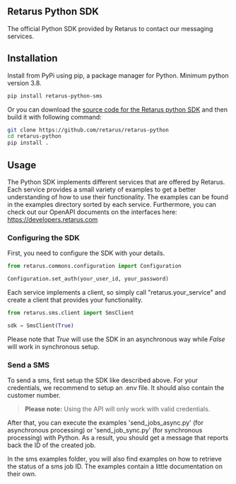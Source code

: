 ## Retarus Python SDK
The official Python SDK provided by Retarus to contact our messaging services.

## Installation
Install from PyPi using pip, a package manager for Python. Minimum python version 3.8.

```bash
pip install retarus-python-sms
```

Or you can download the [source code for the Retarus python SDK](https://github.com/retarus/retarus-python) and then build it with following command:
```bash
git clone https://github.com/retarus/retarus-python
cd retarus-python
pip install .
```

## Usage
The Python SDK implements different services that are offered by Retarus. Each service provides a small variety of examples to get a better understanding of how to use their functionality. The examples can be found in the examples directory sorted by each service. Furthermore, you can check out our OpenAPI documents on the interfaces here: https://developers.retarus.com

### Configuring the SDK
First, you need to configure the SDK with your details.
```python
from retarus.commons.configuration import Configuration

Configuration.set_auth(your_user_id, your_password)
```
Each service implements a client, so simply call "retarus.your_service" and create a client that provides your functionality.

```python
from retarus.sms.client import SmsClient

sdk = SmsClient(True)
```
Please note that *True* will use the SDK in an asynchronous way while *False* will work in synchronous setup.

### Send a SMS
To send a sms, first setup the SDK like described above. For your credentials, we recommend to setup an .env file. It should also contain the customer number. 
> **Please note:** Using the API will only work with valid credentials.

After that, you can execute the examples 'send_jobs_async.py' (for asynchronous processing) or 'send_job_sync.py' (for synchronous processing) with Python. As a result, you should get a message that reports back the ID of the created job.

In the sms examples folder, you will also find examples on how to retrieve the status of a sms job ID. The examples contain a little documentation on their own.


